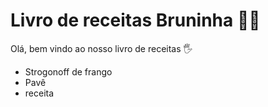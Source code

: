 # Livro de receitas Bruninha :man_cook:

Olá, bem vindo ao nosso livro de receitas :raised_hand_with_fingers_splayed:

* Strogonoff de frango
* Pavê
* receita
